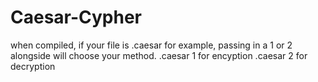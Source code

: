 # Caesar-Cypher

when compiled, if your file is .caesar for example, passing in a 1 or 2 alongside will choose your method. .caesar 1 for encyption .caesar 2 for decryption
